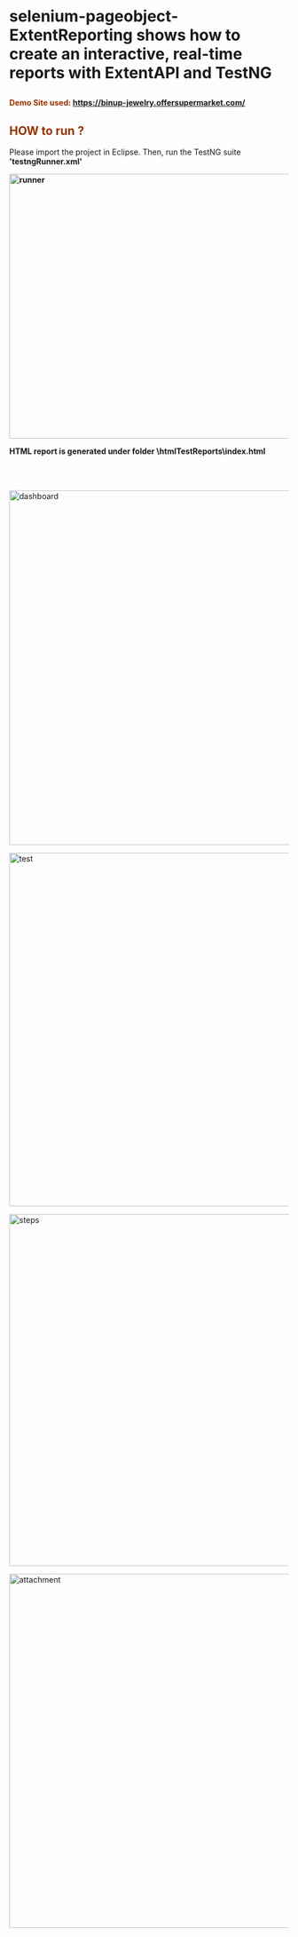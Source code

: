 # selenium-pageobject-ExtentReporting shows how to create an interactive, real-time reports with ExtentAPI and TestNG</p>
<p><span style="color: #993300;"><strong>Demo Site used:&nbsp;<a href="https://binup-jewelry.offersupermarket.com/">https://binup-jewelry.offersupermarket.com/</a></strong></span></p>
<h2><span style="color: #993300;"><strong>HOW to run ? </strong></span></h2>
<p>Please import the project in&nbsp;Eclipse. Then, run the TestNG suite <strong>'testngRunner.xml'</strong></p>
<p><strong><img src="https://cloud.githubusercontent.com/assets/10625539/26387649/1d36c456-4004-11e7-8e53-56a5a0070469.PNG" alt="runner" width="931" height="477" /></strong></p>
<p><strong>HTML report is generated under folder&nbsp;\htmlTestReports\index.html</strong></p>
<p>&nbsp;</p>
<p>&nbsp;<img src="https://cloud.githubusercontent.com/assets/10625539/26387650/2167ccf0-4004-11e7-85b1-80c924fdaf84.PNG" alt="dashboard" width="1350" height="639" /></p>
<p><img src="https://cloud.githubusercontent.com/assets/10625539/26387651/21739116-4004-11e7-9c6b-87db000bc5b2.PNG" alt="test" width="1366" height="637" /></p>
<p><img src="https://cloud.githubusercontent.com/assets/10625539/26387652/2174f3ee-4004-11e7-86e2-d65962df9564.PNG" alt="steps" width="1360" height="634" /></p>

<p><img src="https://cloud.githubusercontent.com/assets/10625539/26387653/217504ec-4004-11e7-9e03-09704d5d530b.PNG" alt="attachment" width="1355" height="638" />
